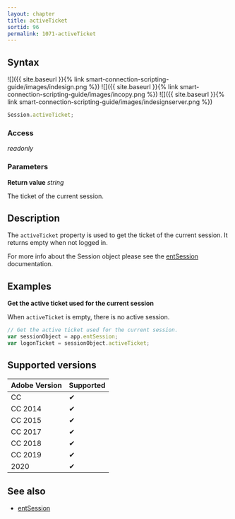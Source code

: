 ```yaml
---
layout: chapter
title: activeTicket
sortid: 96
permalink: 1071-activeTicket
---
```

## Syntax

![]({{ site.baseurl }}{% link smart-connection-scripting-guide/images/indesign.png %}) ![]({{ site.baseurl }}{% link smart-connection-scripting-guide/images/incopy.png %}) ![]({{ site.baseurl }}{% link smart-connection-scripting-guide/images/indesignserver.png %})
```javascript
Session.activeTicket;
```

### Access

*readonly*

### Parameters

**Return value** *string*

The ticket of the current session.

## Description

The `activeTicket` property is used to get the ticket of the current session. It returns empty when not logged in.

For more info about the Session object please see the [entSession](../../Application/Properties/entSession.md) documentation.

## Examples

**Get the active ticket used for the current session**

When `activeTicket` is empty, there is no active session.

```javascript
// Get the active ticket used for the current session.
var sessionObject = app.entSession;
var logonTicket = sessionObject.activeTicket;
```

## Supported versions

| Adobe Version | Supported |
|---------------|---------|
| CC            | ✔       |
| CC 2014       | ✔       |
| CC 2015       | ✔       |
| CC 2017       | ✔       |
| CC 2018       | ✔       |
| CC 2019       | ✔       |
| 2020          | ✔       |

## See also

* [entSession](../../Application/Properties/entSession.md)